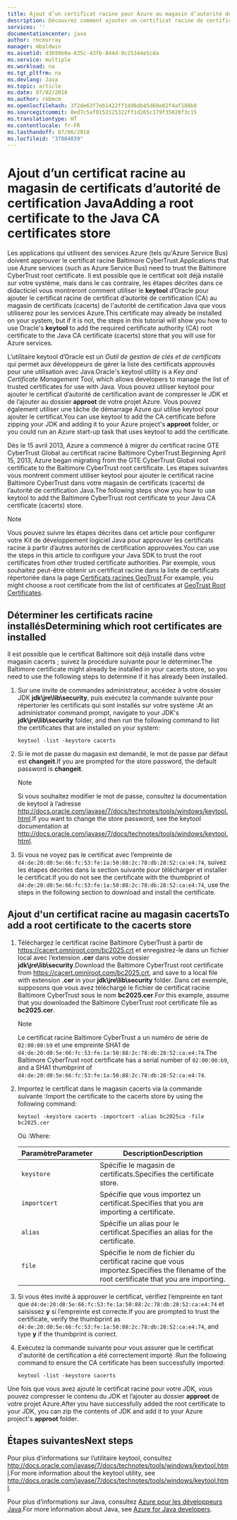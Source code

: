 ```yaml
---
title: Ajout d’un certificat racine pour Azure au magasin d’autorité de certification Java
description: Découvrez comment ajouter un certificat racine de certificat d'autorité (CA) au magasin de certificats (cacerts) de l'autorité de certification Java pour l’utilisation de Microsoft Azure.
services: ''
documentationcenter: java
author: rmcmurray
manager: mbaldwin
ms.assetid: d3699b0a-835c-43fb-844d-9c25344e5cda
ms.service: multiple
ms.workload: na
ms.tgt_pltfrm: na
ms.devlang: Java
ms.topic: article
ms.date: 07/02/2018
ms.author: robmcm
ms.openlocfilehash: 3f2de63f7eb1422ff1dd6db45d68e02f4af188b8
ms.sourcegitcommit: 0ed7c5af0152125322ff1d265c179f35028f3c15
ms.translationtype: HT
ms.contentlocale: fr-FR
ms.lasthandoff: 07/06/2018
ms.locfileid: "37864039"
---
```

# <a name="adding-a-root-certificate-to-the-java-ca-certificates-store"></a><span data-ttu-id="044c4-103">Ajout d’un certificat racine au magasin de certificats d’autorité de certification Java</span><span class="sxs-lookup"><span data-stu-id="044c4-103">Adding a root certificate to the Java CA certificates store</span></span>

<span data-ttu-id="044c4-104">Les applications qui utilisent des services Azure (tels qu'Azure Service Bus) doivent approuver le certificat racine Baltimore CyberTrust.</span><span class="sxs-lookup"><span data-stu-id="044c4-104">Applications that use Azure services (such as Azure Service Bus) need to trust the Baltimore CyberTrust root certificate.</span></span> <span data-ttu-id="044c4-105">Il est possible que le certificat soit déjà installé sur votre système, mais dans le cas contraire, les étapes décrites dans ce didacticiel vous montreront comment utiliser le **keytool** d’Oracle pour ajouter le certificat racine de certificat d’autorité de certification (CA) au magasin de certificats (cacerts) de l'autorité de certification Java que vous utiliserez pour les services Azure.</span><span class="sxs-lookup"><span data-stu-id="044c4-105">This certificate may already be installed on your system, but if it is not, the steps in this tutorial will show you how to use Oracle's **keytool** to add the required certificate authority (CA) root certificate to the Java CA certificate (cacerts) store that you will use for Azure services.</span></span>

<span data-ttu-id="044c4-106">L’utilitaire keytool d’Oracle est un _Outil de gestion de clés et de certificats_ qui permet aux développeurs de gérer la liste des certificats approuvés pour une utilisation avec Java.</span><span class="sxs-lookup"><span data-stu-id="044c4-106">Oracle's keytool utility is a _Key and Certificate Management Tool_, which allows developers to manage the list of trusted certificates for use with Java.</span></span> <span data-ttu-id="044c4-107">Vous pouvez utiliser keytool pour ajouter le certificat d’autorité de certification avant de compresser le JDK et de l’ajouter au dossier **approot** de votre projet Azure. Vous pouvez également utiliser une tâche de démarrage Azure qui utilise keytool pour ajouter le certificat.</span><span class="sxs-lookup"><span data-stu-id="044c4-107">You can use keytool to add the CA certificate before zipping your JDK and adding it to your Azure project's **approot** folder, or you could run an Azure start-up task that uses keytool to add the certificate.</span></span>

<span data-ttu-id="044c4-108">Dès le 15 avril 2013, Azure a commencé à migrer du certificat racine GTE CyberTrust Global au certificat racine Baltimore CyberTrust.</span><span class="sxs-lookup"><span data-stu-id="044c4-108">Beginning April 15, 2013, Azure began migrating from the GTE CyberTrust Global root certificate to the Baltimore CyberTrust root certificate.</span></span> <span data-ttu-id="044c4-109">Les étapes suivantes vous montrent comment utiliser keytool pour ajouter le certificat racine Baltimore CyberTrust dans votre magasin de certificats (cacerts) de l’autorité de certification Java.</span><span class="sxs-lookup"><span data-stu-id="044c4-109">The following steps show you how to use keytool to add the Baltimore CyberTrust root certificate to your Java CA certificate (cacerts) store.</span></span>

> [!NOTE]
> 
> <span data-ttu-id="044c4-110">Vous pouvez suivre les étapes décrites dans cet article pour configurer votre Kit de développement logiciel Java pour approuver les certificats racine à partir d’autres autorités de certification approuvées.</span><span class="sxs-lookup"><span data-stu-id="044c4-110">You can use the steps in this article to configure your Java SDK to trust the root certificates from other trusted certificate authorities.</span></span> <span data-ttu-id="044c4-111">Par exemple, vous souhaitez peut-être obtenir un certificat racine dans la liste de certificats répertoriée dans la page [Certificats racines GeoTrust](http://www.geotrust.com/resources/root-certificates/).</span><span class="sxs-lookup"><span data-stu-id="044c4-111">For example, you might choose a root certificate from the list of certificates at [GeoTrust Root Certificates](http://www.geotrust.com/resources/root-certificates/).</span></span>
> 

## <a name="determining-which-root-certificates-are-installed"></a><span data-ttu-id="044c4-112">Déterminer les certificats racine installés</span><span class="sxs-lookup"><span data-stu-id="044c4-112">Determining which root certificates are installed</span></span>

<span data-ttu-id="044c4-113">Il est possible que le certificat Baltimore soit déjà installé dans votre magasin cacerts ; suivez la procédure suivante pour le déterminer.</span><span class="sxs-lookup"><span data-stu-id="044c4-113">The Baltimore certificate might already be installed in your cacerts store, so you need to use the following steps to determine if it has already been installed.</span></span>

1. <span data-ttu-id="044c4-114">Sur une invite de commandes administrateur, accédez à votre dossier JDK **jdk\jre\lib\security**, puis exécutez la commande suivante pour répertorier les certificats qui sont installés sur votre système :</span><span class="sxs-lookup"><span data-stu-id="044c4-114">At an administrator command prompt, navigate to your JDK's **jdk\jre\lib\security** folder, and then run the following command to list the certificates that are installed on your system:</span></span>

   ```shell
   keytool -list -keystore cacerts
   ```

1. <span data-ttu-id="044c4-115">Si le mot de passe du magasin est demandé, le mot de passe par défaut est **changeit**.</span><span class="sxs-lookup"><span data-stu-id="044c4-115">If you are prompted for the store password, the default password is **changeit**.</span></span>

   > [!NOTE]
   > 
   > <span data-ttu-id="044c4-116">Si vous souhaitez modifier le mot de passe, consultez la documentation de keytool à l’adresse <http://docs.oracle.com/javase/7/docs/technotes/tools/windows/keytool.html>.</span><span class="sxs-lookup"><span data-stu-id="044c4-116">If you want to change the store password, see the keytool documentation at <http://docs.oracle.com/javase/7/docs/technotes/tools/windows/keytool.html>.</span></span>
   > 

1. <span data-ttu-id="044c4-117">Si vous ne voyez pas le certificat avec l’empreinte de `d4:de:20:d0:5e:66:fc:53:fe:1a:50:88:2c:78:db:28:52:ca:e4:74`, suivez les étapes décrites dans la section suivante pour télécharger et installer le certificat.</span><span class="sxs-lookup"><span data-stu-id="044c4-117">If you do not see the certificate with the thumbprint of `d4:de:20:d0:5e:66:fc:53:fe:1a:50:88:2c:78:db:28:52:ca:e4:74`, use the steps in the following section to download and install the certificate.</span></span>

## <a name="to-add-a-root-certificate-to-the-cacerts-store"></a><span data-ttu-id="044c4-118">Ajout d'un certificat racine au magasin cacerts</span><span class="sxs-lookup"><span data-stu-id="044c4-118">To add a root certificate to the cacerts store</span></span>

1. <span data-ttu-id="044c4-119">Téléchargez le certificat racine Baltimore CyberTrust à partir de <https://cacert.omniroot.com/bc2025.crt> et enregistrez-le dans un fichier local avec l’extension **.cer** dans votre dossier **jdk\jre\lib\security**.</span><span class="sxs-lookup"><span data-stu-id="044c4-119">Download the Baltimore CyberTrust root certificate from <https://cacert.omniroot.com/bc2025.crt>, and save to a local file with extension **.cer** in your **jdk\jre\lib\security** folder.</span></span> <span data-ttu-id="044c4-120">Dans cet exemple, supposons que vous avez téléchargé le fichier de certificat racine Baltimore CyberTrust sous le nom **bc2025.cer**.</span><span class="sxs-lookup"><span data-stu-id="044c4-120">For this example, assume that you downloaded the Baltimore CyberTrust root certificate file as **bc2025.cer**.</span></span>

   > [!NOTE]
   > 
   > <span data-ttu-id="044c4-121">Le certificat racine Baltimore CyberTrust a un numéro de série de `02:00:00:b9` et une empreinte SHA1 de `d4:de:20:d0:5e:66:fc:53:fe:1a:50:88:2c:78:db:28:52:ca:e4:74`.</span><span class="sxs-lookup"><span data-stu-id="044c4-121">The Baltimore CyberTrust root certificate has a serial number of `02:00:00:b9`, and a SHA1 thumbprint of `d4:de:20:d0:5e:66:fc:53:fe:1a:50:88:2c:78:db:28:52:ca:e4:74`.</span></span>
   > 

2. <span data-ttu-id="044c4-122">Importez le certificat dans le magasin cacerts via la commande suivante :</span><span class="sxs-lookup"><span data-stu-id="044c4-122">Import the certificate to the cacerts store by using the following command:</span></span>

   ```shell
   keytool -keystore cacerts -importcert -alias bc2025ca -file bc2025.cer
   ```
   <span data-ttu-id="044c4-123">Où :</span><span class="sxs-lookup"><span data-stu-id="044c4-123">Where:</span></span>

   |  <span data-ttu-id="044c4-124">Paramètre</span><span class="sxs-lookup"><span data-stu-id="044c4-124">Parameter</span></span>   |                              <span data-ttu-id="044c4-125">Description</span><span class="sxs-lookup"><span data-stu-id="044c4-125">Description</span></span>                               |
   |--------------|------------------------------------------------------------------------|
   | `keystore`   | <span data-ttu-id="044c4-126">Spécifie le magasin de certificats.</span><span class="sxs-lookup"><span data-stu-id="044c4-126">Specifies the certificate store.</span></span>                                       |
   | `importcert` | <span data-ttu-id="044c4-127">Spécifie que vous importez un certificat.</span><span class="sxs-lookup"><span data-stu-id="044c4-127">Specifies that you are importing a certificate.</span></span>                        |
   | `alias`      | <span data-ttu-id="044c4-128">Spécifie un alias pour le certificat.</span><span class="sxs-lookup"><span data-stu-id="044c4-128">Specifies an alias for the certificate.</span></span>                                |
   | `file`       | <span data-ttu-id="044c4-129">Spécifie le nom de fichier du certificat racine que vous importez.</span><span class="sxs-lookup"><span data-stu-id="044c4-129">Specifies the filename of the root certificate that you are importing.</span></span> |


3. <span data-ttu-id="044c4-130">Si vous êtes invité à approuver le certificat, vérifiez l’empreinte en tant que `d4:de:20:d0:5e:66:fc:53:fe:1a:50:88:2c:78:db:28:52:ca:e4:74` et saisissez **y** si l’empreinte est correcte.</span><span class="sxs-lookup"><span data-stu-id="044c4-130">If you are prompted to trust the certificate, verify the thumbprint as `d4:de:20:d0:5e:66:fc:53:fe:1a:50:88:2c:78:db:28:52:ca:e4:74`, and type **y** if the thumbprint is correct.</span></span>

4. <span data-ttu-id="044c4-131">Exécutez la commande suivante pour vous assurer que le certificat d'autorité de certification a été correctement importé :</span><span class="sxs-lookup"><span data-stu-id="044c4-131">Run the following command to ensure the CA certificate has been successfully imported:</span></span>

   ```shell
   keytool -list -keystore cacerts
   ```

<span data-ttu-id="044c4-132">Une fois que vous avez ajouté le certificat racine pour votre JDK, vous pouvez compresser le contenu du JDK et l’ajouter au dossier **approot** de votre projet Azure.</span><span class="sxs-lookup"><span data-stu-id="044c4-132">After you have successfully added the root certificate to your JDK, you can zip the contents of JDK and add it to your Azure project's **approot** folder.</span></span>

## <a name="next-steps"></a><span data-ttu-id="044c4-133">Étapes suivantes</span><span class="sxs-lookup"><span data-stu-id="044c4-133">Next steps</span></span>

<span data-ttu-id="044c4-134">Pour plus d’informations sur l’utilitaire keytool, consultez <http://docs.oracle.com/javase/7/docs/technotes/tools/windows/keytool.html>.</span><span class="sxs-lookup"><span data-stu-id="044c4-134">For more information about the keytool utility, see <http://docs.oracle.com/javase/7/docs/technotes/tools/windows/keytool.html>.</span></span>

<span data-ttu-id="044c4-135">Pour plus d’informations sur Java, consultez [Azure pour les développeurs Java](/java/azure).</span><span class="sxs-lookup"><span data-stu-id="044c4-135">For more information about Java, see [Azure for Java developers](/java/azure).</span></span>

<!-- For more information about the root certificates used by Azure, see [Azure Root Certificate Migration](http://blogs.msdn.com/b/windowsazure/archive/2013/03/15/windows-azure-root-certificate-migration.aspx). -->
